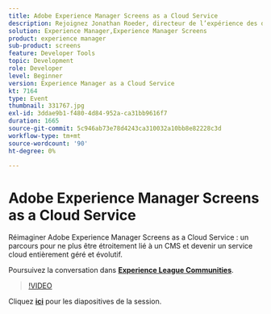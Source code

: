 ```yaml
---
title: Adobe Experience Manager Screens as a Cloud Service
description: Rejoignez Jonathan Roeder, directeur de l’expérience des développeurs pour Experience Cloud, pour découvrir les dernières mises à jour pour les développeurs dans Adobe Experience Cloud. Cette session a été diffusée dans le cadre de l’événement Adobe Developers Live Content.
solution: Experience Manager,Experience Manager Screens
product: experience manager
sub-product: screens
feature: Developer Tools
topic: Development
role: Developer
level: Beginner
version: Experience Manager as a Cloud Service
kt: 7164
type: Event
thumbnail: 331767.jpg
exl-id: 3ddae9b1-f480-4d84-952a-ca31bb9616f7
duration: 1665
source-git-commit: 5c946ab73e78d4243ca310032a10bb8e82228c3d
workflow-type: tm+mt
source-wordcount: '90'
ht-degree: 0%

---
```


# Adobe Experience Manager Screens as a Cloud Service

Réimaginer Adobe Experience Manager Screens as a Cloud Service : un parcours pour ne plus être étroitement lié à un CMS et devenir un service cloud entièrement géré et évolutif.

Poursuivez la conversation dans **[Experience League Communities](https://adobe.ly/36Yd3v6)**.

>[!VIDEO](https://video.tv.adobe.com/v/331767/?quality=12&learn=on&hidetitle=true)

Cliquez **[ici](/help/adobe-developers-live/assets/screens-as-a-cloud-service.pdf)** pour les diapositives de la session.
